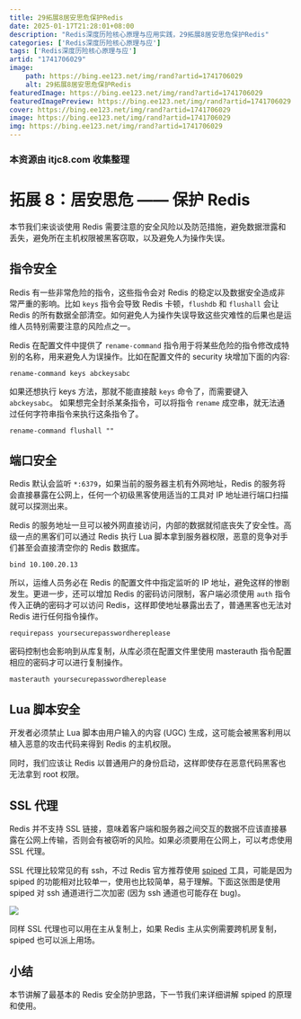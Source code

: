 ```yaml
---
title: 29拓展8居安思危保护Redis
date: 2025-01-17T21:28:01+08:00
description: "Redis深度历险核心原理与应用实践，29拓展8居安思危保护Redis"
categories: ['Redis深度历险核心原理与应']
tags: ['Redis深度历险核心原理与应']
artid: "1741706029"
image:
    path: https://bing.ee123.net/img/rand?artid=1741706029
    alt: 29拓展8居安思危保护Redis
featuredImage: https://bing.ee123.net/img/rand?artid=1741706029
featuredImagePreview: https://bing.ee123.net/img/rand?artid=1741706029
cover: https://bing.ee123.net/img/rand?artid=1741706029
image: https://bing.ee123.net/img/rand?artid=1741706029
img: https://bing.ee123.net/img/rand?artid=1741706029
---
```


### 本资源由 itjc8.com 收集整理
# 拓展 8：居安思危 —— 保护 Redis

本节我们来谈谈使用 Redis 需要注意的安全风险以及防范措施，避免数据泄露和丢失，避免所在主机权限被黑客窃取，以及避免人为操作失误。


## 指令安全

Redis 有一些非常危险的指令，这些指令会对 Redis 的稳定以及数据安全造成非常严重的影响。比如 `keys` 指令会导致 Redis 卡顿，`flushdb` 和 `flushall` 会让 Redis 的所有数据全部清空。如何避免人为操作失误导致这些灾难性的后果也是运维人员特别需要注意的风险点之一。

Redis 在配置文件中提供了 `rename-command` 指令用于将某些危险的指令修改成特别的名称，用来避免人为误操作。比如在配置文件的 security 块增加下面的内容:

```
rename-command keys abckeysabc
```
如果还想执行 keys 方法，那就不能直接敲 `keys` 命令了，而需要键入`abckeysabc`。
如果想完全封杀某条指令，可以将指令 `rename` 成空串，就无法通过任何字符串指令来执行这条指令了。
```
rename-command flushall ""
```

## 端口安全

Redis 默认会监听 `*:6379`，如果当前的服务器主机有外网地址，Redis 的服务将会直接暴露在公网上，任何一个初级黑客使用适当的工具对 IP 地址进行端口扫描就可以探测出来。

Redis 的服务地址一旦可以被外网直接访问，内部的数据就彻底丧失了安全性。高级一点的黑客们可以通过 Redis 执行 Lua 脚本拿到服务器权限，恶意的竞争对手们甚至会直接清空你的 Redis 数据库。
```
bind 10.100.20.13
```
所以，运维人员务必在 Redis 的配置文件中指定监听的 IP 地址，避免这样的惨剧发生。更进一步，还可以增加 Redis 的密码访问限制，客户端必须使用 `auth` 指令传入正确的密码才可以访问 Redis，这样即使地址暴露出去了，普通黑客也无法对 Redis 进行任何指令操作。
```
requirepass yoursecurepasswordhereplease
```
密码控制也会影响到从库复制，从库必须在配置文件里使用 masterauth 指令配置相应的密码才可以进行复制操作。
```
masterauth yoursecurepasswordhereplease
```

## Lua 脚本安全

开发者必须禁止 Lua 脚本由用户输入的内容 (UGC) 生成，这可能会被黑客利用以植入恶意的攻击代码来得到 Redis 的主机权限。

同时，我们应该让 Redis 以普通用户的身份启动，这样即使存在恶意代码黑客也无法拿到 root 权限。

## SSL 代理

Redis 并不支持 SSL 链接，意味着客户端和服务器之间交互的数据不应该直接暴露在公网上传输，否则会有被窃听的风险。如果必须要用在公网上，可以考虑使用 SSL 代理。

SSL 代理比较常见的有 ssh，不过 Redis 官方推荐使用 [spiped](http://www.tarsnap.com/spiped.html) 工具，可能是因为 spiped 的功能相对比较单一，使用也比较简单，易于理解。下面这张图是使用 spiped 对 ssh 通道进行二次加密 (因为 ssh 通道也可能存在 bug)。

![](https://user-gold-cdn.xitu.io/2018/7/24/164cb6b701b80b96?w=711&h=329&f=png&s=54119)

同样 SSL 代理也可以用在主从复制上，如果 Redis 主从实例需要跨机房复制，spiped 也可以派上用场。

## 小结

本节讲解了最基本的 Redis 安全防护思路，下一节我们来详细讲解 spiped 的原理和使用。
